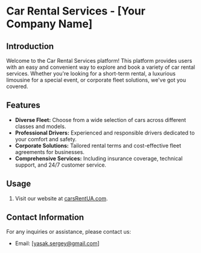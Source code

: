 # Car Rental Services - [Your Company Name]

## Introduction

Welcome to the Car Rental Services platform! This platform provides users with an easy and convenient way to explore and book a variety of car rental services. Whether you're looking for a short-term rental, a luxurious limousine for a special event, or corporate fleet solutions, we've got you covered.

## Features

- **Diverse Fleet:** Choose from a wide selection of cars across different classes and models.
- **Professional Drivers:** Experienced and responsible drivers dedicated to your comfort and safety.
- **Corporate Solutions:** Tailored rental terms and cost-effective fleet agreements for businesses.
- **Comprehensive Services:** Including insurance coverage, technical support, and 24/7 customer service.

## Usage

1. Visit our website at [carsRentUA.com](https://sergey4857.github.io/cars/).

## Contact Information

For any inquiries or assistance, please contact us:

- Email: [yasak.sergey@gmail.com]
